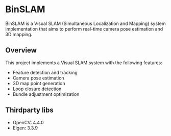 # BinSLAM

BinSLAM is a Visual SLAM (Simultaneous Localization and Mapping) system implementation that aims to perform real-time camera pose estimation and 3D mapping.

## Overview

This project implements a Visual SLAM system with the following features:

- Feature detection and tracking
- Camera pose estimation
- 3D map point generation
- Loop closure detection
- Bundle adjustment optimization

## Thirdparty libs
- OpenCV: 4.4.0
- Eigen: 3.3.9

